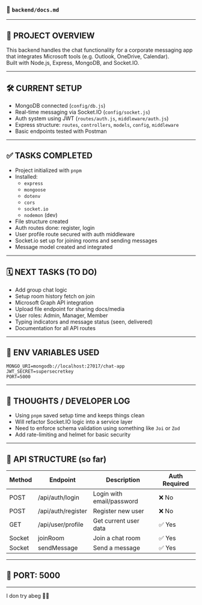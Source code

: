 
### 📓 `backend/docs.md`

---

## 🔧 PROJECT OVERVIEW
This backend handles the chat functionality for a corporate messaging app that integrates Microsoft tools (e.g. Outlook, OneDrive, Calendar).  
Built with Node.js, Express, MongoDB, and Socket.IO.

---

## 🛠️ CURRENT SETUP
- MongoDB connected (`config/db.js`)
- Real-time messaging via Socket.IO (`config/socket.js`)
- Auth system using JWT (`routes/auth.js`, `middleware/auth.js`)
- Express structure: `routes`, `controllers`, `models`, `config`, `middleware`
- Basic endpoints tested with Postman

---

## ✅ TASKS COMPLETED
- Project initialized with `pnpm`
- Installed:
  - `express`
  - `mongoose`
  - `dotenv`
  - `cors`
  - `socket.io`
  - `nodemon` (dev)
- File structure created
- Auth routes done: register, login
- User profile route secured with auth middleware
- Socket.io set up for joining rooms and sending messages
- Message model created and integrated

---

## 🗓️ NEXT TASKS (TO DO)
- Add group chat logic
- Setup room history fetch on join
- Microsoft Graph API integration
- Upload file endpoint for sharing docs/media
- User roles: Admin, Manager, Member
- Typing indicators and message status (seen, delivered)
- Documentation for all API routes

---

## 🔐 ENV VARIABLES USED
```env
MONGO_URI=mongodb://localhost:27017/chat-app
JWT_SECRET=supersecretkey
PORT=5000
```

---

## 🧠 THOUGHTS / DEVELOPER LOG
- Using `pnpm` saved setup time and keeps things clean
- Will refactor Socket.IO logic into a service layer
- Need to enforce schema validation using something like `Joi` or `Zod`
- Add rate-limiting and helmet for basic security

---

## 🔢 API STRUCTURE (so far)
| Method | Endpoint        | Description               | Auth Required |
|--------|-----------------|---------------------------|---------------|
| POST   | /api/auth/login | Login with email/password | ❌ No         |
| POST   | /api/auth/register| Register new user      | ❌ No          |
| GET    | /api/user/profile| Get current user data   | ✅ Yes         |
| Socket | joinRoom        | Join a chat room         | ✅ Yes         |
| Socket | sendMessage     | Send a message           | ✅ Yes         |

---

## 🚀 PORT: 5000

---
I don try abeg 🥲😑